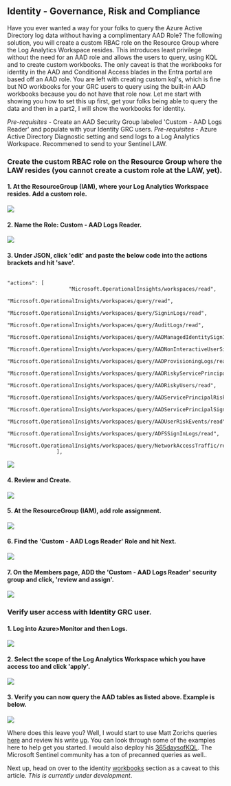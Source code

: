 ## Identity - Governance, Risk and Compliance ##

Have you ever wanted a way for your folks to query the Azure Active Directory log data without having a complimentary AAD Role? The following solution, you will create a custom RBAC role on the Resource Group where the Log Analytics Workspace resides. This introduces least privilege without the need for an AAD role and allows the users to query, using KQL and to create custom workbooks. The only caveat is that the workbooks for identity in the AAD and Conditional Access blades in the Entra portal are based off an AAD role. You are left with creating custom kql's, which is fine but NO workbooks for your GRC users to query using the built-in AAD workbooks because you do not have that role now. Let me start with showing you how to set this up first, get your folks being able to query the data and then in a part2, I will show the workbooks for identity.

*Pre-requisites* - Create an AAD Security Group labeled 'Custom - AAD Logs Reader' and populate with your Identity GRC users.
*Pre-requisites* - Azure Active Directory Diagnostic setting and send logs to a Log Analytics Workspace. Recommened to send to your Sentinel LAW.

### Create the custom RBAC role on the Resource Group where the LAW resides (you cannot create a custom role at the LAW, yet).  ###

#### 1. At the ResourceGroup (IAM), where your Log Analytics Workspace resides. Add a custom role.

![](https://github.com/Cyberlorians/uploadedimages/blob/main/customrbac1.png)

#### 2. Name the Role: Custom - AAD Logs Reader.

![](https://github.com/Cyberlorians/uploadedimages/blob/main/customrbac2.png)

#### 3. Under JSON, click 'edit' and paste the below code into the actions brackets and hit 'save'.

```

"actions": [
                    "Microsoft.OperationalInsights/workspaces/read",
                    "Microsoft.OperationalInsights/workspaces/query/read",
                    "Microsoft.OperationalInsights/workspaces/query/SigninLogs/read",
                    "Microsoft.OperationalInsights/workspaces/query/AuditLogs/read",
                    "Microsoft.OperationalInsights/workspaces/query/AADManagedIdentitySignInLogs/read",
                    "Microsoft.OperationalInsights/workspaces/query/AADNonInteractiveUserSignInLogs/read",
                    "Microsoft.OperationalInsights/workspaces/query/AADProvisioningLogs/read",
                    "Microsoft.OperationalInsights/workspaces/query/AADRiskyServicePrincipals/read",
                    "Microsoft.OperationalInsights/workspaces/query/AADRiskyUsers/read",
                    "Microsoft.OperationalInsights/workspaces/query/AADServicePrincipalRiskEvents/read",
                    "Microsoft.OperationalInsights/workspaces/query/AADServicePrincipalSignInLogs/read",
                    "Microsoft.OperationalInsights/workspaces/query/AADUserRiskEvents/read",
                    "Microsoft.OperationalInsights/workspaces/query/ADFSSignInLogs/read",
                    "Microsoft.OperationalInsights/workspaces/query/NetworkAccessTraffic/read"
                ],

```

![](https://github.com/Cyberlorians/uploadedimages/blob/main/customrbac3.png)

#### 4. Review and Create.

![](https://github.com/Cyberlorians/uploadedimages/blob/main/customrbac4.png)
   
#### 5. At the ResourceGroup (IAM), add role assignment.

![](https://github.com/Cyberlorians/uploadedimages/blob/main/customrbac5.png)

#### 6. Find the 'Custom - AAD Logs Reader' Role and hit Next.

![](https://github.com/Cyberlorians/uploadedimages/blob/main/customrbac6.png)

#### 7. On the Members page, ADD the 'Custom - AAD Logs Reader' security group and click, 'review and assign'.

![](https://github.com/Cyberlorians/uploadedimages/blob/main/customrbac7.png)

### Verify user access with Identity GRC user. ###

#### 1. Log into Azure>Monitor and then Logs.

![](https://github.com/Cyberlorians/uploadedimages/blob/main/customrbac8.png)

#### 2. Select the scope of the Log Analytics Workspace which you have access too and click 'apply'.

![](https://github.com/Cyberlorians/uploadedimages/blob/main/customrbac9.png)

#### 3. Verify you can now query the AAD tables as listed above. Example is below. 

![](https://github.com/Cyberlorians/uploadedimages/blob/main/customrbac10.png)

Where does this leave you? Well, I would start to use Matt Zorichs queries [here](https://github.com/reprise99/Sentinel-Queries/tree/main/Azure%20Active%20Directory) and review his write [up](https://learnsentinel.blog/2022/06/21/kql-lessons-learnt-from-365daysofkql/). You can look through some of the examples here to help get you started. I would also deploy his [365daysofKQL](https://github.com/reprise99/Sentinel-Queries/tree/main/Query%20Pack). The Microsoft Sentinel community has a ton of precanned queries as well.. 

Next up, head on over to the identity [workbooks](https://github.com/Cyberlorians/Articles/blob/main/IdentityGRCWorkbooks.md) section as a caveat to this article. *This is currently under development*.




